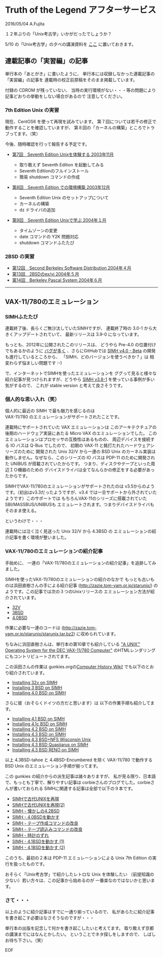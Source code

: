 # Truth of the Legend アフターサービス

2016/05/04 A.Fujita

１２年ぶりの「Unix考古学」いかがだったでしょうか？

5/10 の「Unix考古学」の夕べの講演資料を
[ここ](TruthOfTheLegend-20160510.pdf)
に置いておきます。


## 連載記事の「実習編」の記事
単行本の「あとがき」に書いたように、
単行本には収録しなかった連載記事の「実習編」の記事を
連載時の校正前原稿をそのまま掲載しています。

付録の CDROM が残っていない、
当時の実行環境がない・・・等の問題により
記事どおりの挙動をしない場合があるので
注意してください。


### 7th Edition Unix の実習
現在、CentOS6 を使って再現を試みています。
第７回については若干の修正で動作することを確認していますが、
第８回の「カーネルの構築」ところでトラブってます。（笑）

今後、随時確認を行って報告する予定です。

* [第7回　Seventh Edition Unixを体験する 2003年11月](practice/200311-07.md)
    - 取り敢えず Seventh Edition を起動してみる
    - Seventh Editionのフルインストール
    - 簡易 shutdown コマンドの作成

* [第8回　Seventh Edition での環境構築   2003年12月](practice/200312-08.md)
    - Seventh Edition Unix のセットアップについて
    - カーネルの構築
    - dz ドライバの追加

* [第9回　Seventh Edition Unixで学ぶ    2004年１月](practice/200401-09.md)
    - タイムゾーンの変更
    - date コマンドの Y2K 問題対応
    - shutdown コマンドふたたび

### 2BSD の実習

* [第12回　Second Berkeley Software Distribution 2004年４月](practice/200404-12.md)
* [第13回　2BSDのex/vi                           2004年５月](practice/200405-13.md)
* [第14回　Berkeley Pascal System                2004年６月](practice/200406-14.md)

---

## VAX-11/780のエミュレーション

### SIMHふたたび
連載終了後、長らくご無沙汰していたSIMHですが、
連載終了時の 3.0-1 から大きくアップデートされていて、
最新リリースは 3.9-0 になっています。

もっとも、2012年に公開されたこのリリースは、
どうやら Pre-4.0 の位置付けでもあるかのように
[バグが多く](http://simh.trailing-edge.com/interim/)
、さらにGitHubでは
[SIMH v4.0 - Beta](https://github.com/simh/simh)
の開発も進行しているところから、
「SIMH、どのバージョンを使うべきか？」は
相変わらず悩ましい問題です :-)

で、インターネットでSIMHを使ったエミュレーションを
ググって見ると様々な紹介記事が見つけられますが、どうやら
[SIMH v3.8-1](http://simh.trailing-edge.com/sources/simhv38-1.zip)
を使っている事例が多い気がするので、
これが stable version と考えて良さそうです。

### 個人的な思い入れ（笑）
個人的に最近の SIMH で最も魅力を感じるのは  
VAX-11/780 のエミュレーションがサポートされたことです。

連載時にサポートされていた VAX エミュレーションは
このアーキテクチュアの後期のハードウェア実装にあたる
Micro VAX のエミュレーションでした。
このエミュレーションはプロセッサの互換性はあるものの、
周辺デバイスを接続する IO バスは Q-Bus でしたので、
初期の VAX-11 と銘打たれたハードウェアシリーズのために
開発された Unix 32/V から一連の BSD Unix のカーネル実装は
動作しません。なぜなら、このシリーズの IO バスは PDP-11
のために開発された UNIBUS が搭載されていたからです。
つまり、ディスクやテープといった周辺ＩＯ機器のための
デバイスドライバは全てなんらかの修正をする必要があったからです。

SIMHでVAX-11/780のエミュレーションがサポートされたのは
v3.5からのようです。（初出はv3.3だったようですが、v3.4
では一旦サポートから外されていたようです）このサポートでは
もちろんVAX-11のシリーズに搭載されていたSBI/MASSBUS/UNIBUSも
エミュレートされます。つまりデバイスドライバもそのまま使える。

というわけで・・・

連載時には泣く泣く見送った Unix 32/V から 4.3BSD の
エミュレーションの紹介記事を書く環境が整いました。

### VAX-11/780のエミュレーションの紹介記事
手始めに、
一連の「VAX-11/780のエミュレーションの紹介記事」を追跡してみました。

SIMHを使ったVAX-11/780のエミュレーションの紹介のなかで
もっとも古いものは浜田直樹さんの手による紹介記事
(http://zazie.tom-yam.or.jp/starunix/)
のようです。この記事では次の３つのUnixリリースの
エミュレーション方法が紹介されています。

* [32V](http://zazie.tom-yam.or.jp/starunix/32v/32v.html)
* [3BSD](http://zazie.tom-yam.or.jp/starunix/3bsd/3bsd.html)
* [4.0BSD](http://zazie.tom-yam.or.jp/starunix/4.0bsd/4.0bsd.html)

作業に必要な一連のコードは
(http://zazie.tom-yam.or.jp/starunix/starunix.tar.bz2)
に収められています。

ちなみに浜田直樹さんは、単行本の第10章でも紹介している
["A UNIX™ Operating System for the DEC VAX-11/780 Computer"](https://www.bell-labs.com/usr/dmr/www/otherports/32v.html)
のHTMLレンダリングにもコントリビュートされてます。

この浜田さんの作業は
gunkies.orgの[Computer History Wiki!](http://gunkies.org/wiki/)
でも以下のとおり紹介されています。

* [Installing 32v on SIMH](http://gunkies.org/wiki/Installing_32v_on_SIMH)
* [Installing 3 BSD on SIMH](http://gunkies.org/wiki/Installing_3_BSD_on_SIMH)
* [Installing 4.0 BSD on SIMH](http://gunkies.org/wiki/Installing_4.0_BSD_on_SIMH)

さらに彼（おそらくドイツの方だと思います）は
以下の作業手順も紹介してます。

* [Installing 4.1 BSD on SIMH](http://gunkies.org/wiki/Installing_4.1_BSD_on_SIMH)
* [Installing 4.1c BSD on SIMH](http://gunkies.org/wiki/Installing_4.1c_BSD_on_SIMH)
* [Installing 4.2 BSD on SIMH](http://gunkies.org/wiki/Installing_4.2_BSD_on_SIMH)
* [Installing 4.3 BSD on SIMH](http://gunkies.org/wiki/Installing_4.3_BSD_on_SIMH)
* [Installing 4.3 BSD+NFS Wisconsin Unix](http://gunkies.org/wiki/Installing_4.3_BSD%2BNFS_Wisconsin_Unix)
* [Installing 4.3 BSD Quasijarus on SIMH](http://gunkies.org/wiki/Installing_4.3_BSD_Quasijarus_on_SIMH)
* [Installing 4.3 BSD RENO on SIMH](http://gunkies.org/wiki/Installing_4.3_BSD_RENO_on_SIMH)

以上 4.3BSD-tahoe と 4.4BSD-Encumbered を除く
VAX-11/780 で動作する BSD Unix のエミュレーション手順が揃ってます。

この gunkies の紹介からの派生記事は諸々ありますが、
私が見る限り、日本語で、もっとも丁寧で、解りやすい記事は
corbieさんのブログでした。corbieさんが書いておられる
SIMHに関連する記事は全部で以下の９本です。

* [SIMHで古代UNIXを再現](http://blog.livedoor.jp/corbie/archives/3444528.html)
* [SIMHで古代UNIXを再現(2)](http://blog.livedoor.jp/corbie/archives/3481471.html)
* [SIMH - 懐かしの4.2BSD](http://blog.livedoor.jp/corbie/archives/3954141.html)
* [SIMH - 4.0BSDを動かす](http://blog.livedoor.jp/corbie/archives/3978442.html)
* [SIMH - テープ作成コマンドの改良](http://blog.livedoor.jp/corbie/archives/4002149.html)
* [SIMH - テープ読込みコマンドの改良](http://blog.livedoor.jp/corbie/archives/4026481.html)
* [SIMH - 時計のずれ](http://blog.livedoor.jp/corbie/archives/4035791.html)
* [SIMH - 4.1BSDを動かす (1)](http://blog.livedoor.jp/corbie/archives/4068872.html)
* [SIMH - 4.1BSDを動かす (2)](http://blog.livedoor.jp/corbie/archives/4076553.html)

このうち、最初の２本は PDP-11 エミュレーションによる
Unix 7th Edition の実行を扱ったものです。

おそらく「Unix考古学」で紹介したレトロな Unix を体験したい
（前提知識の少ない）若い方々は、この記事から始めるのが
一番楽なのではないかと思います。

### さて・・・
以上のように紹介記事はすでに一通り揃っているので、
私があらたに紹介記事を書き起こす必要はなさそうなのですが・・・

単行本の出版を記念して何かを書き起こしたいと考えてます。
取り敢えず京都の講演までにはなんとかしたい。
ということでネタ探しをしますので、
しばしお待ち下さい。（笑）

EOF
